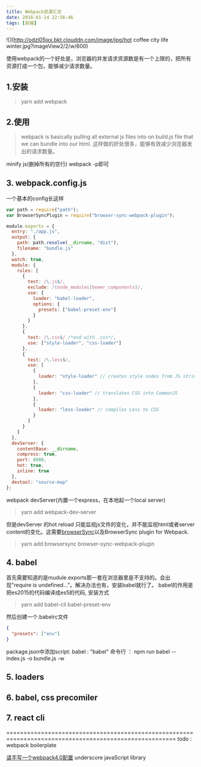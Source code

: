 ```yaml
---
title: Webpack资源汇总
date: 2018-01-14 22:56:46
tags: [前端]
---
```


![](http://odzl05jxx.bkt.clouddn.com/image/jpg/hot coffee city life winter.jpg?imageView2/2/w/600)
<!--more-->


使用webpack的一个好处是，浏览器的并发请求资源数是有一个上限的，把所有资源打成一个包，能够减少请求数量。

## 1.安装
> yarn add webpack

## 2.使用

>webpack is basically pulling  all external js files into on build.js file that we can bundle into our html.
这样做的好处很多，能够有效减少浏览器发出的请求数量。

minify js(删掉所有的空行) webpack -p即可

## 3. webpack.config.js
一个基本的config长这样
```javaScript
var path = require("path");
var BrowserSyncPlugin = require("browser-sync-webpack-plugin");

module.exports = {
  entry: "./app.js",
  output: {
    path: path.resolve(__dirname, "dist"),
    filename: "bundle.js"
  },
  watch: true,
  module: {
    rules: [
      {
        test: /\.js$/,
        exclude: /(node_modules|bower_components)/,
        use: {
          loader: "babel-loader",
          options: {
            presets: ["babel-preset-env"]
          }
        }
      },
      {
        test: /\.css$/ /*end with .css*/,
        use: ["style-loader", "css-loader"]
      },
      {
        test: /\.less$/,
        use: [
          {
            loader: "style-loader" // creates style nodes from JS strings
          },
          {
            loader: "css-loader" // translates CSS into CommonJS
          },
          {
            loader: "less-loader" // compiles Less to CSS
          }
        ]
      }
    ]
  },
  devServer: {
    contentBase: __dirname,
    compress: true,
    port: 8080,
    hot: true,
    inline: true
  },
  devtool: "source-map"
};
```

webpack devServer(内置一个express，在本地起一个local server)
> yarn add webpack-dev-server

但是devServer 的hot reload 只能监视js文件的变化，并不能监视html或者server content的变化。这需要[browserSync](https://browsersync.io/)以及BrowserSync plugin for Webpack.
> yarn add browsersync browser-sync-webpack-plugin

## 4. babel
首先需要知道的是mudule.exports那一套在浏览器里是不支持的。会出现"require is undefined..."。解决办法也有，安装babel就行了。
babel的作用是把es2015的代码编译成es5的代码, 安装方式
> yarn add babel-cli babel-preset-env

然后创建一个.babelrc文件
```json
{
  "presets": ["env"]
}
```

package.json中添加script:
babel : "babel"
命令行 ： npm run babel -- index.js -o bundle.js -w


## 5. loaders



## 6. babel, css precomiler


## 7. react cli

=======================================================================================================
todo : webpack boilerplate

[请手写一个webpack4.0配置](http://web.jobbole.com/94944/)
underscore javaScript library
